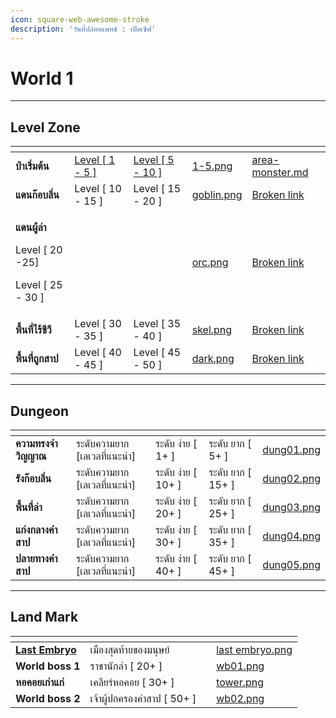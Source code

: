 ```yaml
---
icon: square-web-awesome-stroke
description: 'วันที่ปล่อยแพทช์ : เปิดเซิฟ'
---
```


# World 1

***

## **Level Zone**

<table data-view="cards"><thead><tr><th></th><th></th><th></th><th data-hidden data-card-cover data-type="files"></th><th data-hidden data-card-target data-type="content-ref"></th></tr></thead><tbody><tr><td><strong>ป่าเริ่มต้น</strong></td><td><a href="../area-monster.md#first-tab">Level  [ 1 - 5 ]</a></td><td><a href="../area-monster.md#second-tab">Level  [ 5 - 10 ]</a></td><td><a href="../.gitbook/assets/1-5.png">1-5.png</a></td><td><a href="../area-monster.md">area-monster.md</a></td></tr><tr><td><strong>แดนก๊อบลิ่น</strong></td><td>Level  [ 10 - 15 ]</td><td>Level  [ 15 - 20 ]</td><td><a href="../.gitbook/assets/goblin.png">goblin.png</a></td><td><a href="broken-reference">Broken link</a></td></tr><tr><td><p><strong>แดนผู้ล่า</strong></p><p>Level  [ 20 -25]</p><p>Level  [ 25 - 30 ]</p></td><td></td><td></td><td><a href="../.gitbook/assets/orc.png">orc.png</a></td><td><a href="broken-reference">Broken link</a></td></tr><tr><td><strong>พื้นที่ไร้ชีวี</strong></td><td>Level  [ 30 - 35 ]</td><td>Level  [ 35 - 40 ]</td><td><a href="../.gitbook/assets/skel.png">skel.png</a></td><td><a href="broken-reference">Broken link</a></td></tr><tr><td><strong>พื้นที่ถูกสาป</strong></td><td>Level  [ 40 - 45 ]</td><td>Level  [ 45 - 50 ]</td><td><a href="../.gitbook/assets/dark.png">dark.png</a></td><td><a href="broken-reference">Broken link</a></td></tr></tbody></table>

***

## **Dungeon**

<table data-view="cards"><thead><tr><th></th><th></th><th></th><th></th><th data-hidden data-card-cover data-type="files"></th></tr></thead><tbody><tr><td><strong>ความทรงจำวิญญาณ</strong></td><td>ระดับความยาก [เลเวลที่แนะนำ]</td><td>ระดับ ง่าย [ 1+ ]</td><td>ระดับ ยาก [ 5+ ] </td><td><a href="../.gitbook/assets/dung01.png">dung01.png</a></td></tr><tr><td><strong>รังก๊อบลิ่น</strong></td><td>ระดับความยาก [เลเวลที่แนะนำ]</td><td>ระดับ ง่าย [ 10+ ]</td><td>ระดับ ยาก [ 15+ ]</td><td><a href="../.gitbook/assets/dung02.png">dung02.png</a></td></tr><tr><td><strong>พื้นที่ล่า</strong></td><td>ระดับความยาก [เลเวลที่แนะนำ]</td><td>ระดับ ง่าย [ 20+ ]</td><td>ระดับ ยาก [ 25+ ]</td><td><a href="../.gitbook/assets/dung03.png">dung03.png</a></td></tr><tr><td><strong>แก่งกลางคำสาป</strong></td><td>ระดับความยาก [เลเวลที่แนะนำ]</td><td>ระดับ ง่าย [ 30+ ]</td><td>ระดับ ยาก [ 35+ ] </td><td><a href="../.gitbook/assets/dung04.png">dung04.png</a></td></tr><tr><td><strong>ปลายทางคำสาป</strong></td><td>ระดับความยาก [เลเวลที่แนะนำ]</td><td>ระดับ ง่าย [ 40+ ]</td><td>ระดับ ยาก [ 45+ ] </td><td><a href="../.gitbook/assets/dung05.png">dung05.png</a></td></tr></tbody></table>

***

## Land Mark

<table data-view="cards"><thead><tr><th></th><th></th><th></th><th data-hidden data-card-cover data-type="files"></th></tr></thead><tbody><tr><td><a data-footnote-ref href="#user-content-fn-1"><strong>Last Embryo</strong></a></td><td>เมืองสุดท้ายของมนุษย์</td><td></td><td><a href="../.gitbook/assets/last embryo.png">last embryo.png</a></td></tr><tr><td><strong>World boss 1</strong></td><td>ราชานักล่า [ 20+ ]</td><td></td><td><a href="../.gitbook/assets/wb01.png">wb01.png</a></td></tr><tr><td><strong>หอคอยเก่าแก่</strong></td><td>เคลียร์หอคอย [ 30+ ]</td><td></td><td><a href="../.gitbook/assets/tower.png">tower.png</a></td></tr><tr><td><strong>World boss 2</strong></td><td>เจ้าผู้ปกครองคำสาป [ 50+ ]</td><td></td><td><a href="../.gitbook/assets/wb02.png">wb02.png</a></td></tr></tbody></table>

[^1]: Spawn
